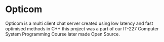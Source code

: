 # Opticom
Opticom is a multi client chat server created using low latency and fast optimised methods in C++ this project was a part of our IT-227 Computer System Programming Course later made Open Source.
